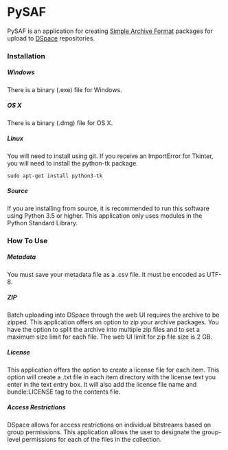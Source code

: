 # PySAF
PySAF is an application for creating [Simple Archive Format](https://wiki.duraspace.org/display/DSDOC5x/Importing+and+Exporting+Items+via+Simple+Archive+Format#ImportingandExportingItemsviaSimpleArchiveFormat-DSpaceSimpleArchiveFormat) packages for upload to [DSpace](http://dspace.org/) repositories.

### Installation

##### Windows

There is a binary (.exe) file for Windows.

##### OS X

There is a binary (.dmg) file for OS X.

##### Linux

You will need to install using git. If you receive an ImportError for Tkinter, you will need to install the python-tk package.

```
sudo apt-get install python3-tk
```

##### Source

If you are installing from source, it is recommended to run this software using Python 3.5 or higher. This application only uses modules in the Python Standard Library.

### How To Use

##### Metadata

You must save your metadata file as a .csv file. It must be encoded as UTF-8.

##### ZIP

Batch uploading into DSpace through the web UI requires the archive to be zipped. This application offers an option to zip your archive packages. You have the option to split the archive into multiple zip files and to set a maximum size limit for each file. The web UI limit for zip file size is 2 GB.

##### License

This application offers the option to create a license file for each item. This option will create a .txt file in each item directory with the license text you enter in the text entry box. It will also add the license file name and bundle:LICENSE tag to the contents file.

##### Access Restrictions

DSpace allows for access restrictions on individual bitstreams based on group permissions. This application allows the user to designate the group-level permissions for each of the files in the collection.
